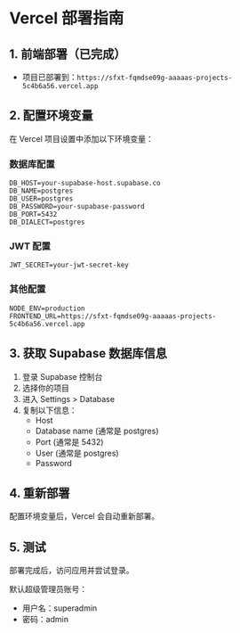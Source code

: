 # Vercel 部署指南

## 1. 前端部署（已完成）
- 项目已部署到：`https://sfxt-fqmdse09g-aaaaas-projects-5c4b6a56.vercel.app`

## 2. 配置环境变量

在 Vercel 项目设置中添加以下环境变量：

### 数据库配置
```
DB_HOST=your-supabase-host.supabase.co
DB_NAME=postgres
DB_USER=postgres
DB_PASSWORD=your-supabase-password
DB_PORT=5432
DB_DIALECT=postgres
```

### JWT 配置
```
JWT_SECRET=your-jwt-secret-key
```

### 其他配置
```
NODE_ENV=production
FRONTEND_URL=https://sfxt-fqmdse09g-aaaaas-projects-5c4b6a56.vercel.app
```

## 3. 获取 Supabase 数据库信息

1. 登录 Supabase 控制台
2. 选择你的项目
3. 进入 Settings > Database
4. 复制以下信息：
   - Host
   - Database name (通常是 postgres)
   - Port (通常是 5432)
   - User (通常是 postgres)
   - Password

## 4. 重新部署

配置环境变量后，Vercel 会自动重新部署。

## 5. 测试

部署完成后，访问应用并尝试登录。

默认超级管理员账号：
- 用户名：superadmin
- 密码：admin 